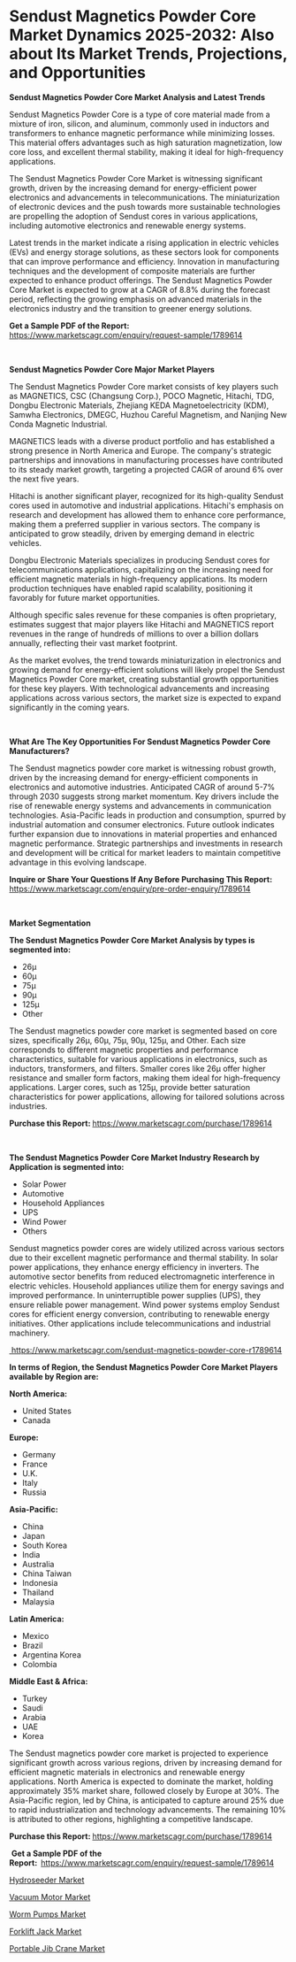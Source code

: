 <p><h1>Sendust Magnetics Powder Core Market Dynamics 2025-2032: Also about Its Market Trends, Projections, and Opportunities</h1></p><p><strong>Sendust Magnetics Powder Core Market Analysis and Latest Trends</strong></p>
<p><p>Sendust Magnetics Powder Core is a type of core material made from a mixture of iron, silicon, and aluminum, commonly used in inductors and transformers to enhance magnetic performance while minimizing losses. This material offers advantages such as high saturation magnetization, low core loss, and excellent thermal stability, making it ideal for high-frequency applications.</p><p>The Sendust Magnetics Powder Core Market is witnessing significant growth, driven by the increasing demand for energy-efficient power electronics and advancements in telecommunications. The miniaturization of electronic devices and the push towards more sustainable technologies are propelling the adoption of Sendust cores in various applications, including automotive electronics and renewable energy systems.</p><p>Latest trends in the market indicate a rising application in electric vehicles (EVs) and energy storage solutions, as these sectors look for components that can improve performance and efficiency. Innovation in manufacturing techniques and the development of composite materials are further expected to enhance product offerings. The Sendust Magnetics Powder Core Market is expected to grow at a CAGR of 8.8% during the forecast period, reflecting the growing emphasis on advanced materials in the electronics industry and the transition to greener energy solutions.</p></p>
<p><strong>Get a Sample PDF of the Report:&nbsp;</strong> <a href="https://www.marketscagr.com/enquiry/request-sample/1789614?utm_campaign=3546&utm_medium=2&utm_source=Github&utm_content=ia&utm_term=25032025&utm_id=sendust-magnetics-powder-core">https://www.marketscagr.com/enquiry/request-sample/1789614</a></p>
<p>&nbsp;</p>
<p><strong>Sendust Magnetics Powder Core Major Market Players</strong></p>
<p><p>The Sendust Magnetics Powder Core market consists of key players such as MAGNETICS, CSC (Changsung Corp.), POCO Magnetic, Hitachi, TDG, Dongbu Electronic Materials, Zhejiang KEDA Magnetoelectricity (KDM), Samwha Electronics, DMEGC, Huzhou Careful Magnetism, and Nanjing New Conda Magnetic Industrial. </p><p>MAGNETICS leads with a diverse product portfolio and has established a strong presence in North America and Europe. The company's strategic partnerships and innovations in manufacturing processes have contributed to its steady market growth, targeting a projected CAGR of around 6% over the next five years.</p><p>Hitachi is another significant player, recognized for its high-quality Sendust cores used in automotive and industrial applications. Hitachi's emphasis on research and development has allowed them to enhance core performance, making them a preferred supplier in various sectors. The company is anticipated to grow steadily, driven by emerging demand in electric vehicles.</p><p>Dongbu Electronic Materials specializes in producing Sendust cores for telecommunications applications, capitalizing on the increasing need for efficient magnetic materials in high-frequency applications. Its modern production techniques have enabled rapid scalability, positioning it favorably for future market opportunities.</p><p>Although specific sales revenue for these companies is often proprietary, estimates suggest that major players like Hitachi and MAGNETICS report revenues in the range of hundreds of millions to over a billion dollars annually, reflecting their vast market footprint.</p><p>As the market evolves, the trend towards miniaturization in electronics and growing demand for energy-efficient solutions will likely propel the Sendust Magnetics Powder Core market, creating substantial growth opportunities for these key players. With technological advancements and increasing applications across various sectors, the market size is expected to expand significantly in the coming years.</p></p>
<p>&nbsp;</p>
<p><strong>What Are The Key Opportunities For Sendust Magnetics Powder Core Manufacturers?</strong></p>
<p><p>The Sendust magnetics powder core market is witnessing robust growth, driven by the increasing demand for energy-efficient components in electronics and automotive industries. Anticipated CAGR of around 5-7% through 2030 suggests strong market momentum. Key drivers include the rise of renewable energy systems and advancements in communication technologies. Asia-Pacific leads in production and consumption, spurred by industrial automation and consumer electronics. Future outlook indicates further expansion due to innovations in material properties and enhanced magnetic performance. Strategic partnerships and investments in research and development will be critical for market leaders to maintain competitive advantage in this evolving landscape.</p></p>
<p><strong>Inquire or Share Your Questions If Any Before Purchasing This Report:</strong> <a href="https://www.marketscagr.com/enquiry/pre-order-enquiry/1789614?utm_campaign=3546&utm_medium=2&utm_source=Github&utm_content=ia&utm_term=25032025&utm_id=sendust-magnetics-powder-core">https://www.marketscagr.com/enquiry/pre-order-enquiry/1789614</a></p>
<p>&nbsp;</p>
<p><strong>Market Segmentation</strong></p>
<p><strong>The Sendust Magnetics Powder Core Market Analysis by types is segmented into:</strong></p>
<p><ul><li>26µ</li><li>60µ</li><li>75µ</li><li>90µ</li><li>125µ</li><li>Other</li></ul></p>
<p><p>The Sendust magnetics powder core market is segmented based on core sizes, specifically 26µ, 60µ, 75µ, 90µ, 125µ, and Other. Each size corresponds to different magnetic properties and performance characteristics, suitable for various applications in electronics, such as inductors, transformers, and filters. Smaller cores like 26µ offer higher resistance and smaller form factors, making them ideal for high-frequency applications. Larger cores, such as 125µ, provide better saturation characteristics for power applications, allowing for tailored solutions across industries.</p></p>
<p><strong>Purchase this Report:&nbsp;</strong><a href="https://www.marketscagr.com/purchase/1789614?utm_campaign=3546&utm_medium=2&utm_source=Github&utm_content=ia&utm_term=25032025&utm_id=sendust-magnetics-powder-core">https://www.marketscagr.com/purchase/1789614</a></p>
<p>&nbsp;</p>
<p><strong>The Sendust Magnetics Powder Core Market Industry Research by Application is segmented into:</strong></p>
<p><ul><li>Solar Power</li><li>Automotive</li><li>Household Appliances</li><li>UPS</li><li>Wind Power</li><li>Others</li></ul></p>
<p><p>Sendust magnetics powder cores are widely utilized across various sectors due to their excellent magnetic performance and thermal stability. In solar power applications, they enhance energy efficiency in inverters. The automotive sector benefits from reduced electromagnetic interference in electric vehicles. Household appliances utilize them for energy savings and improved performance. In uninterruptible power supplies (UPS), they ensure reliable power management. Wind power systems employ Sendust cores for efficient energy conversion, contributing to renewable energy initiatives. Other applications include telecommunications and industrial machinery.</p></p>
<p><a href="https://www.marketscagr.com/sendust-magnetics-powder-core-r1789614?utm_campaign=3546&utm_medium=2&utm_source=Github&utm_content=ia&utm_term=25032025&utm_id=sendust-magnetics-powder-core">&nbsp;https://www.marketscagr.com/sendust-magnetics-powder-core-r1789614</a></p>
<p><strong>In terms of Region, the Sendust Magnetics Powder Core Market Players available by Region are:</strong></p>
<p>
    <p> <strong> North America: </strong>
        <ul>
            <li>United States</li>
            <li>Canada</li>
        </ul>
        </p> 
    <p> <strong> Europe: </strong>
        <ul>
            <li>Germany</li>
            <li>France</li>
            <li>U.K.</li>
            <li>Italy</li>
            <li>Russia</li>
        </ul>
        </p> 
    <p> <strong> Asia-Pacific: </strong>
        <ul>
            <li>China</li>
            <li>Japan</li>
            <li>South Korea</li>
            <li>India</li>
            <li>Australia</li>
            <li>China Taiwan</li>
            <li>Indonesia</li>
            <li>Thailand</li>
            <li>Malaysia</li>
        </ul>
        </p> 
    <p> <strong> Latin America: </strong>
        <ul>
            <li>Mexico</li>
            <li>Brazil</li>
            <li>Argentina Korea</li>
            <li>Colombia</li>
        </ul>
        </p> 
    <p> <strong> Middle East & Africa: </strong>
        <ul>
            <li>Turkey</li>
            <li>Saudi</li>
            <li>Arabia</li>
            <li>UAE</li>
            <li>Korea</li>
        </ul>
    </p>
    </p>
<p><p>The Sendust magnetics powder core market is projected to experience significant growth across various regions, driven by increasing demand for efficient magnetic materials in electronics and renewable energy applications. North America is expected to dominate the market, holding approximately 35% market share, followed closely by Europe at 30%. The Asia-Pacific region, led by China, is anticipated to capture around 25% due to rapid industrialization and technology advancements. The remaining 10% is attributed to other regions, highlighting a competitive landscape.</p></p>
<p><strong>Purchase this Report: </strong><a href="https://www.marketscagr.com/purchase/1789614?utm_campaign=3546&utm_medium=2&utm_source=Github&utm_content=ia&utm_term=25032025&utm_id=sendust-magnetics-powder-core">https://www.marketscagr.com/purchase/1789614</a></p>
<p>&nbsp;<strong>Get a Sample PDF of the Report:&nbsp;&nbsp;</strong><a href="https://www.marketscagr.com/enquiry/request-sample/1789614?utm_campaign=3546&utm_medium=2&utm_source=Github&utm_content=ia&utm_term=25032025&utm_id=sendust-magnetics-powder-core">https://www.marketscagr.com/enquiry/request-sample/1789614</a></p>
<p><strong></strong></p>
<p><p><a href="https://www.linkedin.com/pulse/global-hydroseeder-market-scope-its-rapid-growth-in135-cagr-n8h9f?utm_campaign=3546&utm_medium=2&utm_source=Github&utm_content=ia&utm_term=25032025&utm_id=sendust-magnetics-powder-core">Hydroseeder Market</a></p><p><a href="https://www.linkedin.com/pulse/global-vacuum-motor-market-study-2025-2032-overview-top-h0yte?utm_campaign=3546&utm_medium=2&utm_source=Github&utm_content=ia&utm_term=25032025&utm_id=sendust-magnetics-powder-core">Vacuum Motor Market</a></p><p><a href="https://www.linkedin.com/pulse/worm-pumps-market-size-demand-supply-situation-share-46kce?utm_campaign=3546&utm_medium=2&utm_source=Github&utm_content=ia&utm_term=25032025&utm_id=sendust-magnetics-powder-core">Worm Pumps Market</a></p><p><a href="https://www.linkedin.com/pulse/market-analysis-forklift-jack-trends-share-growth-expected-cagr-kl96f?utm_campaign=3546&utm_medium=2&utm_source=Github&utm_content=ia&utm_term=25032025&utm_id=sendust-magnetics-powder-core">Forklift Jack Market</a></p><p><a href="https://www.linkedin.com/pulse/projected-revenue-growth-portable-jib-crane-market-83-cagr-2025-hmgqf?utm_campaign=3546&utm_medium=2&utm_source=Github&utm_content=ia&utm_term=25032025&utm_id=sendust-magnetics-powder-core">Portable Jib Crane Market</a></p></p>